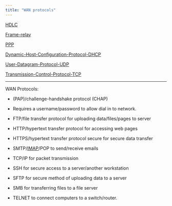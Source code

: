 ```yaml
---
title: "WAN protocols"
---
```

[HDLC](Chapter-13-Networks/HDLC.md)  

[Frame-relay](Chapter-13-Networks/Frame-relay.md)  
 
 [PPP](Others/PPP.md)

[Dynamic-Host-Configuration-Protocol-DHCP](Chapter-13-Networks/Dynamic-Host-Configuration-Protocol-DHCP.md)

[User-Datagram-Protocol-UDP](Others/User-Datagram-Protocol-UDP.md)

[Transmission-Control-Protocol-TCP](Chapter-13-Networks/Transmission-Control-Protocol-TCP.md)

---

WAN Protocols: 

- (PAP)/challenge-handshake protocol (CHAP)
- Requires a username/password to allow dial in to network.

- FTP/file transfer protocol for uploading data/files/pages to server

- HTTP/hypertext transfer protocol for accessing web pages

- HTTPS/hypertext transfer protocol secure for secure data transfer

- SMTP/[IMAP](Others/IMAP.md)/POP to send/receive emails

- TCP/IP for packet transmission

- SSH for secure access to a server/another workstation

- SFTP for secure method of uploading data to a server

- SMB for transferring files to a file server

- TELNET to connect computers to a switch/router. 

